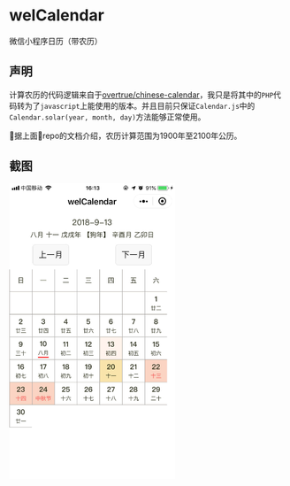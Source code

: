 # welCalendar
微信小程序日历（带农历）

## 声明

计算农历的代码逻辑来自于[overtrue/chinese-calendar](https://github.com/overtrue/chinese-calendar)，我只是将其中的`PHP`代码转为了`javascript`上能使用的版本。并且目前只保证`Calendar.js`中的`Calendar.solar(year, month, day)`方法能够正常使用。

据上面repo的文档介绍，农历计算范围为1900年至2100年公历。

## 截图

<img src="./screenshots/s0.jpeg" width=300 />